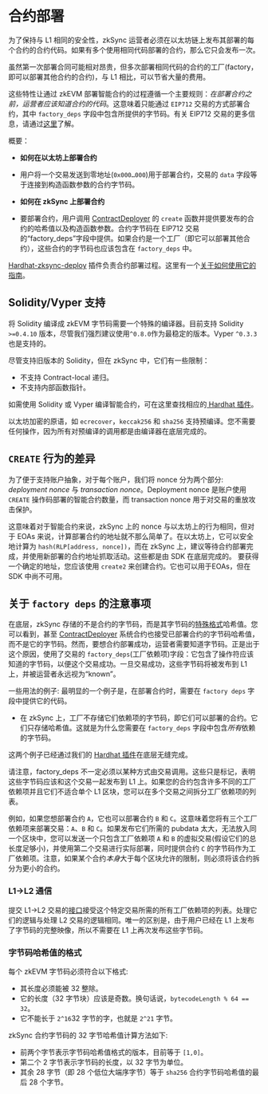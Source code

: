 # 合约部署

为了保持与 L1 相同的安全性，zkSync 运营者必须在以太坊链上发布其部署的每个合约的合约代码。如果有多个使用相同代码部署的合约，那么它只会发布一次。

虽然第一次部署合同可能相对昂贵，但多次部署相同代码的合约的工厂(factory，即可以部署其他合约的合约)，与 L1 相比，可以节省大量的费用。

这些特性让通过 zkEVM 部署智能合约的过程遵循一个主要规则：_在部署合约之前，运营者应该知道合约的代码_。这意味着只能通过 `EIP712` 交易的方式部署合约，其中 `factory_deps` 字段中包含所提供的字节码。有关 EIP712 交易的更多信息，请通过[这里](../../../api/api.md#eip712)了解。

概要：

- **如何在以太坊上部署合约**
- 
  用户将一个交易发送到零地址(`0x000…000`)用于部署合约，交易的 `data` 字段等于连接到构造函数参数的合约字节码。

- **如何在 zkSync 上部署合约**
- 
  要部署合约，用户调用 [ContractDeployer](./system-contracts.md#contractdeployer) 的 `create` 函数并提供要发布的合约的哈希值以及构造函数参数。合约字节码在 EIP712 交易的“factory_deps”字段中提供。如果合约是一个工厂（即它可以部署其他合约），这些合约的字节码也应该包含在 `factory_deps` 中。

[Hardhat-zksync-deploy](../../../api/hardhat) 插件负责合约部署过程。这里有一个[关于如何使用它的指南](../../../api/hardhat/getting-started.md)。

## Solidity/Vyper 支持

将 Solidity 编译成 zkEVM 字节码需要一个特殊的编译器。目前支持 Solidity `>=0.4.10` 版本，尽管我们强烈建议使用`^0.8.0`作为最稳定的版本。Vyper `^0.3.3`也是支持的。

尽管支持旧版本的 Solidity，但在 zkSync 中，它们有一些限制：
- 不支持 Contract-local 递归。
- 不支持内部函数指针。

如需使用 Solidity 或 Vyper 编译智能合约，可在这里查找相应的[ Hardhat 插件](../../../api/hardhat/plugins.md)。

以太坊加密的原语，如 `ecrecover`，`keccak256` 和 `sha256` 支持预编译。您不需要任何操作，因为所有对预编译的调用都是由编译器在底层完成的。

## `CREATE` 行为的差异

为了便于支持账户抽象，对于每个账户，我们将 nonce 分为两个部分: _deployment nonce_ 与 _transaction nonce_。Deployment nonce 是账户使用 `CREATE` 操作码部署的智能合约数量，而 transaction nonce 用于对交易的重放攻击保护。

这意味着对于智能合约来说，zkSync 上的 nonce 与以太坊上的行为相同，但对于 EOAs 来说，计算部署合约的地址就不那么简单了。在以太坊上，它可以安全地计算为 `hash(RLP[address, nonce])`，而在 zkSync 上，建议等待合约部署完成，并使用新部署的合约地址抓取活动。这些都是由 SDK 在底层完成的。
要获得一个确定的地址，您应该使用 `create2` 来创建合约。它也可以用于EOAs，但在 SDK 中尚不可用。

## 关于 `factory deps` 的注意事项

在底层，zkSync 存储的不是合约的字节码，而是其字节码的[特殊格式](#format-of-bytecode-hash)哈希值。您可以看到，甚至 [ContractDeployer](./system-contracts.md#contractdeployer) 系统合约也接受已部署合约的字节码哈希值，而不是它的字节码。然而，要想合约部署成功，运营者需要知道字节码。正是出于这个原因，使用了交易的 `factory_deps`(工厂依赖项)字段：它包含了操作符应该知道的字节码，以便这个交易成功。一旦交易成功，这些字节码将被发布到 L1 上，并被运营者永远视为“known”。

一些用法的例子:
最明显的一个例子是，在部署合约时，需要在 `factory deps` 字段中提供它的代码。
- 在 zkSync 上，工厂不存储它们依赖项的字节码，即它们可以部署的合约。它们只存储哈希值。这就是为什么您需要在 `factory_deps` 字段中包含*所有*依赖的字节码。

这两个例子已经通过我们的 [ Hardhat 插件](../../../api/hardhat/plugins.md)在底层无缝完成。

请注意，factory_deps 不一定必须以某种方式由交易调用。这些只是标记，表明这些字节码应该和这个交易一起发布到 L1 上。如果您的合约包含许多不同的工厂依赖项并且它们不适合单个 L1 区块，您可以在多个交易之间拆分工厂依赖项的列表。

例如，如果您想部署合约 `A`，它也可以部署合约 `B` 和 `C`。这意味着您将有三个工厂依赖项来部署交易：`A`、`B` 和 `C`。如果发布它们所需的 pubdata 太大，无法放入同一个区块中，您可以发送一个只包含工厂依赖项 `A` 和 `B` 的虚拟交易(假设它们的总长度足够小)，并使用第二个交易进行实际部署，同时提供合约 `C` 的字节码作为工厂依赖项。注意，如果某个合约*本身*大于每个区块允许的限制，则必须将该合约拆分为更小的合约。

### L1->L2 通信

提交 L1->L2 交易的[接口](https://github.com/matter-labs/v2-testnet-contracts/blob/d4a2869ab6feadb396f357e55aa41d137adc0ab0/l1/contracts/zksync/interfaces/IMailbox.sol#L76)接受这个特定交易所需的所有工厂依赖项的列表。处理它们的逻辑与处理 L2 交易的逻辑相同。唯一的区别是，由于用户已经在 L1 上发布了字节码的完整映像，所以不需要在 L1 上再次发布这些字节码。  

### 字节码哈希值的格式

每个 zkEVM 字节码必须符合以下格式:

- 其长度必须能被 32 整除。
- 它的长度（32 字节块）应该是奇数。换句话说，`bytecodeLength % 64 == 32`。
- 它不能长于 `2^16`32 字节的字，也就是 `2^21` 字节。

zkSync 合约字节码的 32 字节哈希值计算方法如下:

- 前两个字节表示字节码哈希值格式的版本，目前等于 `[1,0]`。
- 第二个 2 字节表示字节码的长度，以 32 字节为单位。
- 其余 28 字节（即 28 个低位大端序字节）等于 `sha256` 合约字节码哈希值的最后 28 个字节。
